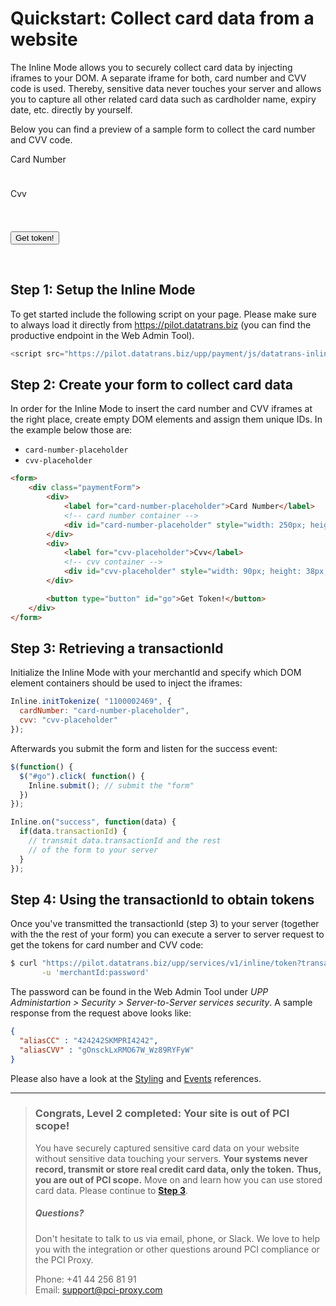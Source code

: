 # Quickstart: Collect card data from a website

The Inline Mode allows you to securely collect card data by injecting iframes to your DOM. A separate iframe for both, card number and CVV code is used. Thereby, sensitive data never touches your server and allows you to capture all other related card data such as cardholder name, expiry date, etc. directly by yourself.

Below you can find a preview of a sample form to collect the card number and CVV code.

<link rel="stylesheet" href="https://maxcdn.bootstrapcdn.com/bootstrap/3.3.7/css/bootstrap.min.css" integrity="sha384-BVYiiSIFeK1dGmJRAkycuHAHRg32OmUcww7on3RYdg4Va+PmSTsz/K68vbdEjh4u" crossorigin="anonymous">
<style>
label { display: block }
.paymentForm { border: 0px; background-color: #F7F8F9; padding: 10px }
</style>
<script src="https://code.jquery.com/jquery-1.12.4.min.js"          integrity="sha256-ZosEbRLbNQzLpnKIkEdrPv7lOy9C27hHQ+Xp8a4MxAQ="             crossorigin="anonymous">
</script>


<form>
<div>
  <div>
    <label for="cardNumberPlaceholder">Card Number</label>
    <div id="cardNumberPlaceholder" style="display: inline-block; width: 300px; height: 38px;">
    </div>
  </div>
  <div>
    <label for="cvvPlaceholder">Cvv</label>
    <div id="cvvPlaceholder" style="display: inline-block; width: 120px; height: 38px;">
    </div>
  </div>

  <button type="button" class="btn btn-primary" id="go">Get token!</button>
</div>
</form>

<br/>

<div id="result" class="alert alert-success" role="alert" style="display: none;"></div>

<script type="text/javascript" src="https://pilot.datatrans.biz/upp/payment/js/datatrans-inline-1.0.0.js"></script>
<script type="text/javascript">
$(document).ready(function() {
Inline.initTokenize( "1100002469", {
cardNumber: "cardNumberPlaceholder",
cvv: "cvvPlaceholder"
});
});

$(document).ajaxComplete(function() {
Inline.initTokenize( "1100002469", {
cardNumber: "cardNumberPlaceholder",
cvv: "cvvPlaceholder"
});
});

Inline.on("ready", function() {

Inline.setStyle("cardNumber","width: 80%; background-color: white; border-radius: 4px; border: 1px solid #ccc; padding: .65em .5em; font-size: 91%;");

Inline.setStyle("cvv","width: 80%; background-color: white; border-radius: 4px; border: 1px solid #ccc; padding: .65em .5em; font-size: 91%;");

Inline.setPlaceholder("cardNumber", "4242 4242 4242 4242");
Inline.setPlaceholder("cvv", "123");

Inline.focus("cardNumber");
});

Inline.on("validate", function(data) {
Inline.setStyle("cardNumber", data.fields.cardNumber.valid ? "border: 1px solid #ccc": "border: 1px solid #f00");
Inline.setStyle("cvv", data.fields.cvv.valid ? "border: 1px solid #ccc" : "border: 1px solid #f00");
});

$(function() {
$("#go").click( function() {
Inline.submit(); // submit the "form"
})
});

Inline.on("success", function(data) {
if(data.transactionId !== undefined) {
var trxId = document.getElementById("result");
trxId.textContent = "Your transactionId is: " + data.transactionId;
trxId.style.display = 'block';
}
});
</script>

## Step 1: Setup the Inline Mode
To get started include the following script on your page. Please make sure to always load it directly from https://pilot.datatrans.biz (you can find the productive endpoint in the Web Admin Tool).

```js
<script src="https://pilot.datatrans.biz/upp/payment/js/datatrans-inline-1.0.0.js"></script>
```

## Step 2: Create your form to collect card data
In order for the Inline Mode to insert the card number and CVV iframes at the right place, create empty DOM elements and assign them unique IDs. In the example below those are:
- `card-number-placeholder`
- `cvv-placeholder`

```html
<form>
    <div class="paymentForm">
        <div>
            <label for="card-number-placeholder">Card Number</label>
            <!-- card number container -->
            <div id="card-number-placeholder" style="width: 250px; height: 38px;"></div>
        </div>
        <div>
            <label for="cvv-placeholder">Cvv</label>
            <!-- cvv container -->
            <div id="cvv-placeholder" style="width: 90px; height: 38px;"></div>
        </div>

        <button type="button" id="go">Get Token!</button>
    </div>
</form>
```

## Step 3: Retrieving a transactionId

Initialize the Inline Mode with your merchantId and specify which DOM element containers should be used to inject the iframes:

```js
Inline.initTokenize( "1100002469", {
  cardNumber: "card-number-placeholder", 
  cvv: "cvv-placeholder"                
});
```

Afterwards you submit the form and listen for the success event:

```js
$(function() {
  $("#go").click( function() {
    Inline.submit(); // submit the "form"
  })
});

Inline.on("success", function(data) {
  if(data.transactionId) {
    // transmit data.transactionId and the rest
    // of the form to your server    
  }
});
```

## Step 4: Using the transactionId to obtain tokens
Once you've transmitted the transactionId (step 3) to your server (together with the the rest of your form) you can execute a server to server request to get the tokens for card number and CVV code:

```bash
$ curl "https://pilot.datatrans.biz/upp/services/v1/inline/token?transactionId=170419151426624571" \
       -u 'merchantId:password'
```
The password can be found in the Web Admin Tool under _UPP Administartion > Security > Server-to-Server services security_. A sample response from the request above looks like:
```json
{
  "aliasCC" : "424242SKMPRI4242",
  "aliasCVV" : "gOnsckLxRMO67W_Wz89RYFyW"
}
```

Please also have a look at the [Styling](/inline-payment-frames/styling.md) and [Events](/inline-payment-frames/events.md) references.

---

> ### Congrats, Level 2 completed: Your site is out of PCI scope!
>
> You have securely captured sensitive card data on your website without sensitive data touching your servers. **Your systems never record, transmit or store real credit card data, only the token.** **Thus, you are out of PCI scope.** Move on and learn how you can use stored card data. Please continue to [**Step 3**](/step-3-use-stored-data.md).
>
> ##### Questions?
>
> Don't hesitate to talk to us via email, phone, or Slack. We love to help you with the integration or other questions around PCI compliance or the PCI Proxy.
>
> Phone: +41 44 256 81 91  
> Email: [support@pci-proxy.com](/mailto:support@pci-proxy.com)




